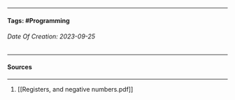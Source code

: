 __________________________________________________________________________
#### **Tags:** #Programming
###### *Date Of Creation: 2023-09-25*
__________________________________________________________________________


#### Sources
__________________________________________________________________________
1. [[Registers, and negative numbers.pdf]]